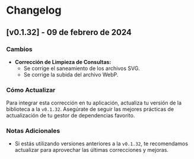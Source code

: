 # Changelog

## [v0.1.32] - 09 de febrero de 2024

### Cambios

- **Corrección de Limpieza de Consultas:**
  - Se corrige el saneamiento de los archivos SVG.
  - Se corrige la subida del archivo WebP.

### Cómo Actualizar

Para integrar esta corrección en tu aplicación, actualiza tu versión de la biblioteca a la `v0.1.32`. Asegúrate de seguir las mejores prácticas de actualización de tu gestor de dependencias favorito.

### Notas Adicionales

- Si estás utilizando versiones anteriores a la `v0.1.32`, te recomendamos actualizar para aprovechar las últimas correcciones y mejoras.
